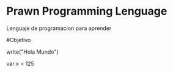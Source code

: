 # Prawn Programming Lenguage
 Lenguaje de programacion para aprender


#Objetivo

write("Hola Mundo")

var x = 125
